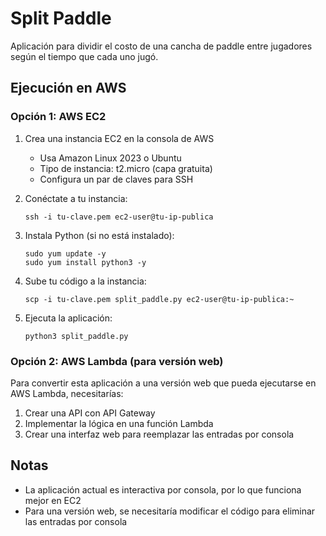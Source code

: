 # Split Paddle

Aplicación para dividir el costo de una cancha de paddle entre jugadores según el tiempo que cada uno jugó.

## Ejecución en AWS

### Opción 1: AWS EC2

1. Crea una instancia EC2 en la consola de AWS
   - Usa Amazon Linux 2023 o Ubuntu
   - Tipo de instancia: t2.micro (capa gratuita)
   - Configura un par de claves para SSH

2. Conéctate a tu instancia:
   ```
   ssh -i tu-clave.pem ec2-user@tu-ip-publica
   ```

3. Instala Python (si no está instalado):
   ```
   sudo yum update -y
   sudo yum install python3 -y
   ```

4. Sube tu código a la instancia:
   ```
   scp -i tu-clave.pem split_paddle.py ec2-user@tu-ip-publica:~
   ```

5. Ejecuta la aplicación:
   ```
   python3 split_paddle.py
   ```

### Opción 2: AWS Lambda (para versión web)

Para convertir esta aplicación a una versión web que pueda ejecutarse en AWS Lambda, necesitarías:

1. Crear una API con API Gateway
2. Implementar la lógica en una función Lambda
3. Crear una interfaz web para reemplazar las entradas por consola

## Notas

- La aplicación actual es interactiva por consola, por lo que funciona mejor en EC2
- Para una versión web, se necesitaría modificar el código para eliminar las entradas por consola
